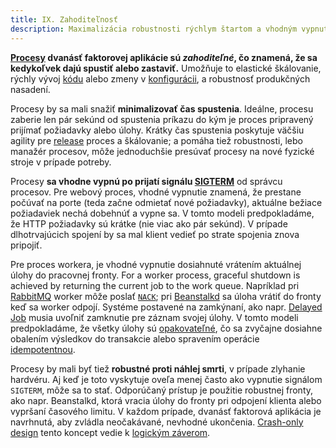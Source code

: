 ```yaml
---
title: IX. Zahoditeľnosť
description: Maximalizácia robustnosti rýchlym štartom a vhodným vypnutím
---
```

**[Procesy](./processes) dvanásť faktorovej aplikácie sú *zahoditeľné*, čo znamená, že sa kedykoľvek dajú spustiť alebo zastaviť.**  Umožňuje to elastické škálovanie, rýchly vývoj [kódu](./codebase) alebo zmeny v [konfigurácii](./config), a robustnosť produkčných nasadení.

Procesy by sa mali snažiť **minimalizovať čas spustenia**.  Ideálne, procesu zaberie len pár sekúnd od spustenia príkazu do kým je proces pripravený prijímať požiadavky alebo úlohy.  Krátky čas spustenia poskytuje väčšiu agility pre [release](./build-release-run) proces a škálovanie; a pomáha tiež robustnosti, lebo manažér procesov, môže jednoduchšie presúvať procesy na nové fyzické stroje v prípade potreby.

Procesy **sa vhodne vypnú po prijatí signálu [SIGTERM](http://en.wikipedia.org/wiki/SIGTERM)** od správcu procesov.  Pre webový proces, vhodné vypnutie znamená, že prestane počúvať na porte (teda začne odmietať nové požiadavky), aktuálne bežiace požiadaviek nechá dobehnúť a vypne sa.  V tomto modeli predpokladáme, že HTTP požiadavky sú krátke (nie viac ako pár sekúnd). V prípade dlhotrvajúcich spojení by sa mal klient vedieť po strate spojenia znova pripojiť.

Pre proces workera, je vhodné vypnutie dosiahnuté vrátením aktuálnej úlohy do pracovnej fronty. For a worker process, graceful shutdown is achieved by returning the current job to the work queue.  Napríklad pri [RabbitMQ](http://www.rabbitmq.com/) worker môže poslať [`NACK`](http://www.rabbitmq.com/amqp-0-9-1-quickref.html#basic.nack); pri [Beanstalkd](https://beanstalkd.github.io) sa úloha vrátiť do fronty keď sa worker odpojí. Systéme postavené na zamkýnaní, ako napr. [Delayed Job](https://github.com/collectiveidea/delayed_job#readme) musia uvoľniť zamknutie pre záznam svojej úlohy.  V tomto modeli predpokladáme, že všetky úlohy sú [opakovateľné](http://en.wikipedia.org/wiki/Reentrant_%28subroutine%29), čo sa zvyčajne dosiahne obalením výsledkov do transakcie alebo spravením operácie  [idempotentnou](http://en.wikipedia.org/wiki/Idempotence).

Procesy by mali byť tiež **robustné proti náhlej smrti**, v prípade zlyhanie hardvéru.  Aj keď je toto vyskytuje oveľa menej často ako vypnutie signálom `SIGTERM`, môže sa to stať.  Odporúčaný prístup je použitie robustnej fronty, ako napr. Beanstalkd, ktorá vracia úlohy do fronty pri odpojení klienta alebo vypršaní časového limitu.  V každom prípade, dvanásť faktorová aplikácia je navrhnutá, aby zvládla neočakávané, nevhodné ukončenia. [Crash-only design](http://lwn.net/Articles/191059/) tento koncept vedie k [logickým záverom](http://docs.couchdb.org/en/latest/intro/overview.html).


